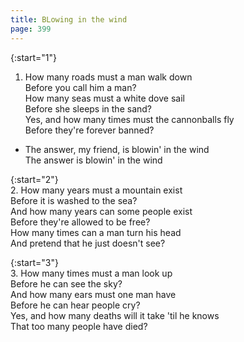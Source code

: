 ```yaml
---
title: BLowing in the wind
page: 399
---  
```



{:start="1"}  
1.  How many roads must a man walk down  
Before you call him a man?  
How many seas must a white dove sail  
Before she sleeps in the sand?  
Yes, and how many times must the cannonballs fly  
Before they're forever banned?  


- The answer, my friend, is blowin' in the wind  
The answer is blowin' in the wind  


{:start="2"}  
2. How many years must a mountain exist  
Before it is washed to the sea?  
And how many years can some people exist  
Before they're allowed to be free?  
How many times can a man turn his head  
And pretend that he just doesn't see?  


{:start="3"}  
3. How many times must a man look up  
Before he can see the sky?  
And how many ears must one man have  
Before he can hear people cry?  
Yes, and how many deaths will it take 'til he knows  
That too many people have died?  
